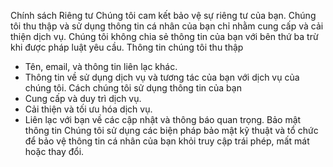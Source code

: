 Chính sách Riêng tư
Chúng tôi cam kết bảo vệ sự riêng tư của bạn. Chúng tôi thu thập và sử dụng thông tin cá nhân của bạn chỉ nhằm cung cấp và cải thiện dịch vụ. 
Chúng tôi không chia sẻ thông tin của bạn với bên thứ ba trừ khi được pháp luật yêu cầu.
Thông tin chúng tôi thu thập
- Tên, email, và thông tin liên lạc khác.
- Thông tin về sử dụng dịch vụ và tương tác của bạn với dịch vụ của chúng tôi.
Cách chúng tôi sử dụng thông tin của bạn
- Cung cấp và duy trì dịch vụ.
- Cải thiện và tối ưu hóa dịch vụ.
- Liên lạc với bạn về các cập nhật và thông báo quan trọng.
Bảo mật thông tin
Chúng tôi sử dụng các biện pháp bảo mật kỹ thuật và tổ chức để bảo vệ thông tin cá nhân của bạn khỏi truy cập trái phép, mất mát hoặc thay đổi.
